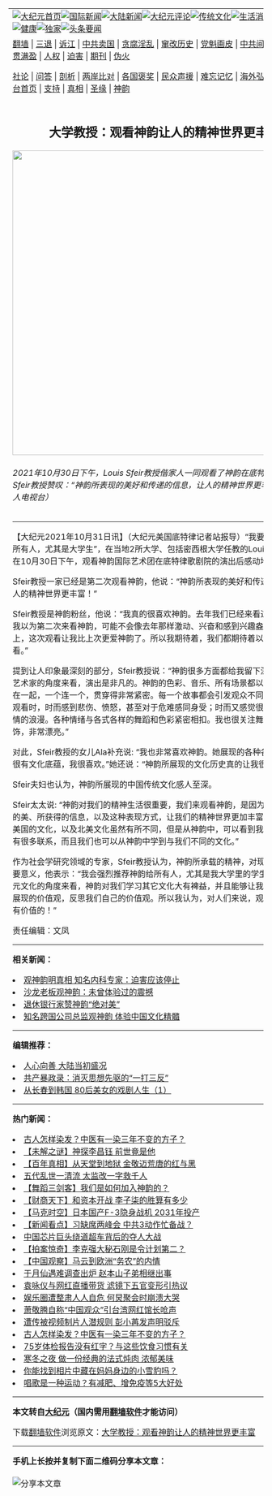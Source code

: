 <a name="1" id="1" target="_blank"></a><span id="1"></span>
<table align=center border="0"><tr><td colspan="2" VALIGN=TOP><a href="https://github.com/lwpugm333/djy/blob/master/gb/nf1351518.md#1"><img src="https://raw.githubusercontent.com/lwpugm333/www/master/t/djy/1.jpg" title="大纪元首页" alt="大纪元首页"></a><a href="https://github.com/lwpugm333/djy/blob/master/gb/n24hr.md#1"><img src="https://raw.githubusercontent.com/lwpugm333/www/master/t/djy/3.jpg" title="国际新闻" alt="国际新闻"></a><a href="https://github.com/lwpugm333/djy/blob/master/gb/nsc413.md#1"><img src="https://raw.githubusercontent.com/lwpugm333/www/master/t/djy/4.jpg" title="大陆新闻" alt="大陆新闻"></a><a href="https://github.com/lwpugm333/djy/blob/master/gb/news392.md#1"><img src="https://raw.githubusercontent.com/lwpugm333/www/master/t/djy/5.jpg" title="大纪元评论" alt="大纪元评论"></a><a href="https://github.com/lwpugm333/djy/blob/master/gb/news2007.md#1"><img src="https://raw.githubusercontent.com/lwpugm333/www/master/t/djy/6.jpg" title="传统文化" alt="传统文化"></a><a href="https://github.com/lwpugm333/djy/blob/master/gb/news2008.md#1"><img src="https://raw.githubusercontent.com/lwpugm333/www/master/t/djy/7.jpg" title="生活消费" alt="生活消费"></a><a href="https://github.com/lwpugm333/djy/blob/master/gb/ncyule.md#1"><img src="https://raw.githubusercontent.com/lwpugm333/www/master/t/djy/8.jpg" title="娱乐休闲" alt="娱乐休闲"></a><a href="https://github.com/lwpugm333/djy/blob/master/gb/nsc1002.md#1"><img src="https://raw.githubusercontent.com/lwpugm333/www/master/t/djy/9.jpg" title="健康" alt="健康"></a><a href="https://github.com/lwpugm333/djy/blob/master/gb/nf6092.md#1"><img src="https://raw.githubusercontent.com/lwpugm333/www/master/t/djy/10a.jpg" title="独家" alt="独家"></a><a href="https://github.com/lwpugm333/djy/blob/master/gb/nf4514.md#1"><img src="https://raw.githubusercontent.com/lwpugm333/www/master/t/djy/12a.jpg" title="头条要闻" alt="头条要闻"></a></td></tr>
<tr><td colspan="2" VALIGN=TOP><a target="_blank" href="https://github.com/lwpugm333/www/blob/master/README.md?zsrh#1">翻墙</a> | <a target="_blank" href="https://github.com/lwpugm333/djy/blob/master/gb/nf5657.md#1">三退</a> | <a target="_blank" href="https://github.com/lwpugm333/djy/blob/master/gb/nf6124.md#1">诉江</a> | <a target="_blank" href="https://github.com/lwpugm333/djy/blob/master/gb/nf1176117.md#1">中共卖国</a> | <a target="_blank" href="https://github.com/lwpugm333/djy/blob/master/gb/nf5773.md#1">贪腐淫乱</a> | <a target="_blank" href="https://github.com/lwpugm333/djy/blob/master/gb/nf1176115.md#1">窜改历史</a> | <a target="_blank" href="https://github.com/lwpugm333/djy/blob/master/gb/nf1176107.md#1">党魁画皮</a> | <a target="_blank" href="https://github.com/lwpugm333/djy/blob/master/gb/nf1320400.md#1">中共间谍</a> | <a target="_blank" href="https://github.com/lwpugm333/djy/blob/master/gb/nf1176114.md#1">破坏传统</a> | <a target="_blank" href="https://github.com/lwpugm333/ntdtv/blob/master/gb/prog447_1.md#1">恶贯满盈</a> | <a target="_blank" href="https://github.com/lwpugm333/djy/blob/master/gb/ncid278.md#1">人权</a> | <a target="_blank" href="https://github.com/lwpugm333/djy/blob/master/gb/nf1176111.md#1">迫害</a> | <a target="_blank" href="https://gitlab.com/szzdlab/mh-qikan/blob/master/README.md#1">期刊</a> | <a target="_blank" href="https://github.com/lwpugm333/djy/blob/master/gb/nf5562.md#1">伪火</a></p><p><a target="_blank" href="https://github.com/lwpugm333/djy/blob/master/gb/9p.md#1">社论</a> | <a target="_blank" href="https://github.com/lwpugm333/djy/blob/master/gb/nf4378.md#1">问答</a> | <a target="_blank" href="https://github.com/lwpugm333/djy/blob/master/gb/nf5792.md#1">剖析</a> | <a target="_blank" href="https://github.com/lwpugm333/djy/blob/master/gb/nf5735.md#1">两岸比对</a> | <a target="_blank" href="https://github.com/lwpugm333/djy/blob/master/gb/nf6119.md#1">各国褒奖</a> | <a target="_blank" href="https://github.com/lwpugm333/djy/blob/master/gb/nf6120.md#1">民众声援</a> | <a target="_blank" href="https://github.com/lwpugm333/djy/blob/master/gb/nf1188594.md#1">难忘记忆</a> | <a target="_blank" href="https://github.com/lwpugm333/djy/blob/master/gb/nf3180.md#1">海外弘传</a> | <a target="_blank" href="https://github.com/lwpugm333/djy/blob/master/gb/nf5410.md#1">万人上访</a> | <a target="_blank" href="https://github.com/lwpugm333/www/blob/master/README.md?zsrh#1">平台首页</a> | <a target="_blank" href="https://github.com/lwpugm333/djy/blob/master/gb/nf4386.md#1">支持</a> | <a target="_blank" href="https://github.com/lwpugm333/djy/blob/master/gb/nf4389.md#1">真相</a> | <a target="_blank" href="https://github.com/lwpugm333/djy/blob/master/gb/nf5790.md#1">圣缘</a> | <a target="_blank" href="https://github.com/lwpugm333/djy/blob/master/gb/nf4786.md#1">神韵</a></td></tr>
<tr><td VALIGN=TOP width="626"><h2 align=center>大学教授：观看神韵让人的精神世界更丰富</h2>
<img width="600" src="https://i.epochtimes.com/assets/uploads/2021/10/id13341961-211030192649100766-600x400.jpg" />
<h6>2021年10月30日下午，Louis Sfeir教授偕家人一同观看了神韵在底特律的演出。Sfeir教授赞叹：“神韵所表现的美好和传递的信息，让人的精神世界更丰富！”（新唐人电视台）
</h6>
<hr>
	<p>【大纪元2021年10月31日讯】（大纪元美国底特律记者站报导）“我要把<ahref="https://github.com/lwpugm333/djy/blob/master/gb/tag/%E7%A5%9E%E9%9F%B5.md#1">神韵</a>推荐给所有人，尤其是大学生”，在当地2所大学、包括密西根大学任教的Louis Sfeir教授，在10月30日下午，观看神韵国际艺术团在<ahref="https://github.com/lwpugm333/djy/blob/master/gb/tag/%E5%BA%95%E7%89%B9%E5%BE%8B%E6%AD%8C%E5%89%A7%E9%99%A2.md#1">底特律歌剧院</a>的演出后感动地说。</p>
<p>Sfeir教授一家已经是第二次观看<ahref="https://github.com/lwpugm333/djy/blob/master/gb/tag/%E7%A5%9E%E9%9F%B5.md#1">神韵</a>，他说：“神韵所表现的美好和传递的信息，让人的精神世界更丰富！”</p>
<p>Sfeir教授是神韵粉丝，他说：“我真的很喜欢神韵。去年我们已经来看过。说实话，我以为第二次来看神韵，可能不会像去年那样激动、兴奋和感到兴趣盎然，但事实上，这次观看让我比上次更爱神韵了。所以我期待着，我们都期待着以后再次来观看。”</p>
<p>提到让人印象最深刻的部分，Sfeir教授说：“神韵很多方面都给我留下深刻印象。从艺术家的角度来看，演出是非凡的。神韵的<ahref="https://github.com/lwpugm333/djy/blob/master/gb/tag/%E8%89%B2%E5%BD%A9.md#1">色彩</a>、音乐、所有场景都以某种方式联系在一起，一个连一个，贯穿得非常紧密。每一个故事都会引发观众不同的情感。我们观看时，时而感到悲伤、愤怒，甚至对于危难感同身受；时而又感觉很幸福、体验爱情的浪漫。各种情绪与各式各样的舞蹈和色彩紧密相扣。我也很关注舞蹈演员的服饰，非常漂亮。”</p>
<p>对此，Sfeir教授的女儿Ala补充说: “我也非常喜欢神韵。她展现的各种各样的事物，很有<ahref="https://github.com/lwpugm333/djy/blob/master/gb/tag/%E6%96%87%E5%8C%96.md#1">文化</a>底蕴，我很喜欢。”她还说：“神韵所展现的文化历史真的让我很感动！”</p>
<p>Sfeir夫妇也认为，神韵所展现的中国传统<ahref="https://github.com/lwpugm333/djy/blob/master/gb/tag/%E6%96%87%E5%8C%96.md#1">文化</a>感人至深。</p>
<p>Sfeir太太说: “神韵对我们的精神生活很重要，我们来观看神韵，是因为我们所体验到的美、所获得的信息，以及这种表现方式，让我们的精神世界更加丰富！中国文化和美国的文化，以及北美文化虽然有所不同，但是从神韵中，可以看到我们在精神领域有很多联系，而且我们也可以从神韵中学到与我们不同的文化。”</p>
<p>作为社会学研究领域的专家，Sfeir教授认为，神韵所承载的精神，对现代社会有着重要意义，他表示：“我会强烈推荐神韵给所有人，尤其是我大学里的学生。我认为从多元文化的角度来看，神韵对我们学习其它文化大有裨益，并且能够让我们思考神韵所展现的价值观，反思我们自己的价值观。所以我认为，对人们来说，观看神韵是非常有价值的！”</p>
<p>责任编辑：文凤</p>
	
<hr>


<strong>相关新闻：</strong>
<li><a href="https://github.com/lwpugm333/djy/blob/master/gb/21/10/30/n13340169.md#1">观神韵明真相 知名内科专家：迫害应该停止</a></li>
<li><a href="https://github.com/lwpugm333/djy/blob/master/gb/21/10/30/n13340370.md#1">沙龙老板观神韵：未曾体验过的震撼</a></li>
<li><a href="https://github.com/lwpugm333/djy/blob/master/gb/21/10/30/n13340399.md#1">退休银行家赞神韵“绝对美”</a></li>
<li><a href="https://github.com/lwpugm333/djy/blob/master/gb/21/10/30/n13340412.md#1">知名跨国公司总监观神韵 体验中国文化精髓</a></li>
<hr>


<strong>编辑推荐：</strong>
<li><a href="https://github.com/upjkzu3674/djy/blob/master/gb/15/7/17/n4482910.md?dfh#1" target="_blank">人心向善 大陆当初盛况</a></li><li><a href="https://github.com/tsiac2612/djy/blob/master/gb/19/1/25/n11000789.md#1" target="_blank">共产暴政录：消灭思想先驱的“一打三反”</a></li><li><a href="https://github.com/tsiac2612/djy/blob/master/gb/18/9/21/n10732313.md#1" target="_blank">从长春到韩国 80后美女的戏剧人生（1）</a></li>
<hr>

<strong>热门新闻：</strong>
<li><a href="https://github.com/lwpugm333/djy/blob/master/gb/21/10/26/n13330410.md#1">古人怎样染发？中医有一染三年不变的方子？</a></li>
<li><a href="https://github.com/lwpugm333/djy/blob/master/gb/21/10/22/n13323324.md#1">【未解之谜】神探李昌钰 前世竟是他</a></li>
<li><a href="https://github.com/lwpugm333/djy/blob/master/gb/21/10/28/n13336995.md#1">【百年真相】从天堂到地狱 金敬迈荒唐的红与黑</a></li>
<li><a href="https://github.com/lwpugm333/djy/blob/master/gb/21/10/3/n13278837.md#1">五代乱世一清流 太监改一字救千人</a></li>
<li><a href="https://github.com/lwpugm333/djy/blob/master/gb/21/10/24/n13325390.md#1">【舞蹈三剑客】我们是如何加入神韵的？</a></li>
<li><a href="https://github.com/lwpugm333/djy/blob/master/gb/21/10/29/n13339536.md#1">【财商天下】和资本开战 李子柒的胜算有多少</a></li>
<li><a href="https://github.com/lwpugm333/djy/blob/master/gb/21/10/30/n13341011.md#1">【马克时空】日本国产F-3隐身战机 2031年投产</a></li>
<li><a href="https://github.com/lwpugm333/djy/blob/master/gb/21/10/29/n13339932.md#1">【新闻看点】习缺席两峰会 中共3动作忙备战？</a></li>
<li><a href="https://github.com/lwpugm333/djy/blob/master/gb/21/10/28/n13334786.md#1">中国芯片巨头绕道超车背后的夺人大战</a></li>
<li><a href="https://github.com/lwpugm333/djy/blob/master/gb/21/10/28/n13336536.md#1">【拍案惊奇】李克强大秘石刚是令计划第二？</a></li>
<li><a href="https://github.com/lwpugm333/djy/blob/master/gb/21/10/28/n13335587.md#1">【中国观察】马云到欧洲“务农”的内情</a></li>
<li><a href="https://github.com/lwpugm333/djy/blob/master/gb/21/10/28/n13336623.md#1">于月仙遇难调查出炉 赵本山子弟相继出事</a></li>
<li><a href="https://github.com/lwpugm333/djy/blob/master/gb/21/10/27/n13334361.md#1">袁咏仪与网红直播带货 滤镜下五官变形引热议</a></li>
<li><a href="https://github.com/lwpugm333/djy/blob/master/gb/21/10/29/n13339983.md#1">娱乐圈遭整肃人人自危 何炅聚会时崩溃大哭</a></li>
<li><a href="https://github.com/lwpugm333/djy/blob/master/gb/21/10/28/n13337073.md#1">萧敬腾自称“中国观众”引台湾网红馆长呛声</a></li>
<li><a href="https://github.com/lwpugm333/djy/blob/master/gb/21/10/27/n13334544.md#1">遭传被视频制片人潜规则 彭小苒发声明驳斥</a></li>
<li><a href="https://github.com/lwpugm333/djy/blob/master/gb/21/10/26/n13330410.md#1">古人怎样染发？中医有一染三年不变的方子？</a></li>
<li><a href="https://github.com/lwpugm333/djy/blob/master/gb/21/10/28/n13334825.md#1">75岁体检报告没有红字？与这些饮食习惯有关</a></li>
<li><a href="https://github.com/lwpugm333/djy/blob/master/gb/21/10/28/n13336177.md#1">寒冬之夜 做一份经典的法式炖肉 浓郁美味</a></li>
<li><a href="https://github.com/lwpugm333/djy/blob/master/gb/21/10/29/n13338890.md#1">你能找到相片中藏在妈妈身边的小雪豹吗？</a></li>
<li><a href="https://github.com/lwpugm333/djy/blob/master/gb/21/10/28/n13336635.md#1">唱歌是一种运动？有减肥、增免疫等5大好处</a></li>
<hr>

<strong>本文转自<a href="https://www.epochtimes.com">大纪元</a>（国内需用<a href="https://github.com/lwpugm333/www/blob/master/README.md#8">翻墙软件</a>才能访问）</strong><p>下载<a href="https://github.com/lwpugm333/www/blob/master/README.md#8">翻墙软件</a>浏览原文：<a href="https://www.epochtimes.com/gb/21/10/31/n13341872.htm">大学教授：观看神韵让人的精神世界更丰富</a></p><hr>

<strong>手机上长按并复制下面二维码分享本文章：</strong><br><br><img src="https://chart.apis.google.com/chart?cht=qr&chs=240x240&choe=UTF-8&chld=M|2&chl=https://github.com/lwpugm333/djy/blob/master/gb/21/10/31/n13341872.md%231" title="分享本文章"></td><td VALIGN=TOP><a href="https://github.com/lwpugm333/djy/blob/master/gb/16/1/21/n4622075.md?dfh#1" target="_blank"><img src="https://raw.githubusercontent.com/lwpugm333/djy/master/gb/300/wei-f1.jpg" title="中共的伪火骗局"  alt="中共的伪火骗局"></a><br><a href="https://github.com/lwpugm333/www/blob/master/README.md?dfh#9" target="_blank"><img src="https://raw.githubusercontent.com/lwpugm333/djy/master/gb/300/yong-h.jpg" title="永恒的见证"  alt="永恒的见证"></a><br><a href="https://github.com/lwpugm333/djy/blob/master/gb/13/9/29/n3974789.md?dfh#1" target="_blank"><img src="https://raw.githubusercontent.com/lwpugm333/djy/master/gb/300/shang-lnz.jpg" title="善良女子被中共投男牢"  alt="善良女子被中共投男牢"></a><br><a href="https://github.com/lwpugm333/djy/blob/master/gb/16/3/16/n4663449.md?dfh#1" target="_blank"><img src="https://raw.githubusercontent.com/lwpugm333/djy/master/gb/300/huo-z3.jpg" title="警卫目击活摘器官"  alt="警卫目击活摘器官"></a><br><a href="https://github.com/lwpugm333/djy/blob/master/gb/16/8/7/n8177641.md?dfh#1" target="_blank"><img src="https://raw.githubusercontent.com/lwpugm333/djy/master/gb/300/huo-z4.jpg" title="证人描述活摘恐怖"  alt="证人描述活摘恐怖"></a><br><a href="https://github.com/lwpugm333/djy/blob/master/gb/10/4/19/n2881569.md?dfh#1" target="_blank"><img src="https://raw.githubusercontent.com/lwpugm333/djy/master/gb/300/huo-z1.jpg" title="揭开活摘器官黑幕"  alt="揭开活摘器官黑幕"></a><br><a href="https://github.com/lwpugm333/djy/blob/master/gb/10/11/7/n3077476.md?dfh#1" target="_blank"><img src="https://raw.githubusercontent.com/lwpugm333/djy/master/gb/300/ma-ks.jpg" title="马克思的成魔之路"  alt="马克思的成魔之路"></a><br><a href="https://github.com/lwpugm333/djy/blob/master/gb/14/6/9/n4173977.md?dfh#1" target="_blank"><img src="https://raw.githubusercontent.com/lwpugm333/djy/master/gb/300/chang-zs.jpg" title="藏字石 蕴天机"  alt="藏字石 蕴天机"></a><br><a href="https://github.com/lwpugm333/djy/blob/master/gb/18/5/10/n10381511.md?dfh#1" target="_blank"><img src="https://raw.githubusercontent.com/lwpugm333/djy/master/gb/300/st1.jpg" title="关注三亿人三退"  alt="关注三亿人三退"></a><br><a href="https://github.com/lwpugm333/djy/blob/master/gb/18/3/21/n10237682.md?dfh#1" target="_blank"><img src="https://raw.githubusercontent.com/lwpugm333/djy/master/gb/300/jie-t.jpg" title="解体中共复兴中华"  alt="解体中共复兴中华"></a><br><a href="https://github.com/lwpugm333/djy/blob/master/gb/9/2/9/n2422991.md?dfh#1" target="_blank"><img src="https://raw.githubusercontent.com/lwpugm333/djy/master/gb/300/gao-zs.jpg" title="中共迫害良心律师"  alt="中共迫害良心律师"></a><br><a href="https://github.com/lwpugm333/djy/blob/master/gb/18/12/9/n10900044.md?dfh#1" target="_blank"><img src="https://raw.githubusercontent.com/lwpugm333/djy/master/gb/300/sj1.jpg" title="三百多万人举报江泽民"  alt="三百多万人举报江泽民"></a><br><a href="https://github.com/lwpugm333/djy/blob/master/gb/18/8/28/n10672014.md?dfh#1" target="_blank"><img src="https://raw.githubusercontent.com/lwpugm333/djy/master/gb/300/sj2.jpg" title="这些官员为何起诉江泽民"  alt="这些官员为何起诉江泽民"></a><br><a href="https://github.com/lwpugm333/djy/blob/master/gb/8/12/18/n2367165.md?dfh#1" target="_blank"><img src="https://raw.githubusercontent.com/lwpugm333/djy/master/gb/300/liangan.jpg" title="海峡两岸的强烈对比"  alt="海峡两岸的强烈对比"></a><br><a href="https://github.com/lwpugm333/djy/blob/master/gb/15/12/10/n4593139.md?dfh#1" target="_blank"><img src="https://raw.githubusercontent.com/lwpugm333/djy/master/gb/300/jia-ndzl.jpg" title="加拿大总理的贺信"  alt="加拿大总理的贺信"></a><br><a href="https://github.com/lwpugm333/djy/blob/master/gb/11/6/17/n3289382.md?dfh#1" target="_blank"><img src="https://raw.githubusercontent.com/lwpugm333/djy/master/gb/300/xiao-wd.jpg" title="探寻真相兼听则明"  alt="探寻真相兼听则明"></a><br><a href="https://github.com/lwpugm333/djy/blob/master/gb/18/10/27/n10812623.md?dfh#1" target="_blank"><img src="https://raw.githubusercontent.com/lwpugm333/djy/master/gb/300/yindu.jpg" title="印度媒体报道东方"  alt="印度媒体报道东方"></a><br><a href="https://github.com/lwpugm333/djy/blob/master/gb/18/6/9/n10469652.md?dfh#1" target="_blank"><img src="https://raw.githubusercontent.com/lwpugm333/djy/master/gb/300/xie-j.jpg" title="不一样的海外校园"  alt="不一样的海外校园"></a><br><a href="https://github.com/lwpugm333/djy/blob/master/gb/7/4/5/n1669415.md?dfh#1" target="_blank"><img src="https://raw.githubusercontent.com/lwpugm333/djy/master/gb/300/li-up.jpg" title="从大师到徒弟的传奇"  alt="从大师到徒弟的传奇"></a><br><a href="https://github.com/lwpugm333/djy/blob/master/gb/17/5/26/n9191512.md?dfh#1" target="_blank"><img src="https://raw.githubusercontent.com/lwpugm333/djy/master/gb/300/zfl2.jpg" title="亿万人与东方一本奇书"  alt="亿万人与东方一本奇书"></a><br><a href="https://github.com/lwpugm333/djy/blob/master/gb/13/11/27/n4020290.md?dfh#1" target="_blank"><img src="https://raw.githubusercontent.com/lwpugm333/djy/master/gb/300/zhen-h.jpg" title="大陆见不到的震撼场面"  alt="大陆见不到的震撼场面"></a><br><a href="https://github.com/lwpugm333/djy/blob/master/gb/15/7/17/n4482910.md?dfh#1" target="_blank"><img src="https://raw.githubusercontent.com/lwpugm333/djy/master/gb/300/dalu-sk.jpg" title="人心向善 大陆当初盛况"  alt="人心向善 大陆当初盛况"></a><br><a href="https://github.com/lwpugm333/djy/blob/master/gb/19/1/5/n10955468.md?dfh#1" target="_blank"><img src="https://raw.githubusercontent.com/lwpugm333/djy/master/gb/300/zfl1.jpg" title="追寻真理 这书讲什么"  alt="追寻真理 这书讲什么"></a><br><a href="https://github.com/lwpugm333/www/blob/master/README.md?dfh#1" target="_blank"><img src="https://raw.githubusercontent.com/lwpugm333/djy/master/gb/300/fq1.jpg" title="下载免费翻墙软件"  alt="下载免费翻墙软件"></a><br></td></tr></table>
